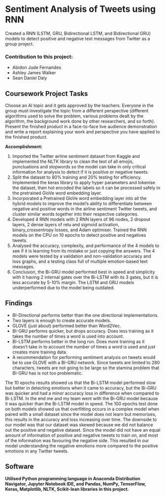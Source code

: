 # Sentiment Analysis of Tweets using RNN

Created a RNN (LSTM, GRU, Bidirectional LSTM, and Bidirectional GRU) models to detect positive and negative text messages from Twitter as a group project.

### Contribution to this project:
- Abidon Jude Fernandes
- Ashley James Walker
- Sean Daniel Daly

## Coursework Project Tasks
Choose an AI topic and it gets approved by the teachers. Everyone in the group must investigate the topic from a different perspective (different algorithms used to solve the problem, various problems dealt by the algorithm, the background work done by other researchers, and so forth). Present the finished product in a face-to-face live audience demonstration and write a report explaining your work and perspective you have applied to the finished product.


**Accomplishment:**
1. Imported the Twitter airline sentiment dataset from Kaggle and implemented the NLTK library to clean the text of all emojis, punctuations and stopwords so the model can take in only critical information for analysis to detect if it is positive or negative tweets.
2. Split the dataset to 80% training and 20% testing for efficiency. Implemented the keras library to apply hyper parameters and tokenise the dataset, then hot encoded the labels so it can be processed safely in the pretrained GloVe word embedding layer.
3. Incorporated a Pretrained GloVe word embedding layer into all the hybrid models to improve the model’s ability to differentiate between negative and positive words in the airline sentiment Twitter tweets, and cluster similar words together into their respective categories.
4. Developed 4 RNN models with 2 RNN layers of 96 nodes, 2 dropout layers, 2 dense layers of relu and sigmoid activation, binary_crossentropy losses, and Adam optimiser. Trained the RNN models on the CPU on 10 epochs to detect positive and negatives tweets.
5. Analysed the accuracy, complexity, and performance of the 4 models to see if it is learning from its mistake or just copying the answers. The 4 models were tested by a validation and non-validation accuracy and loss graphs, and a testing class full of multiple emotion-based text messages.
6. Conclusion, the Bi-GRU model performed best in speed and simplicity with it having 2 internal gates over the Bi-LSTM with its 3 gates, but it is less accurate by 5-10% margin. The LSTM and GRU models underperformed due to the model being outdated.

## Findings
- BI-Directional performs better than the one directional implementations.
- Two layers is enough to create accurate models.
- GLOVE (just about) performed better than Word2Vec.
- BI-GRU performs quicker, but drops accuracy. Does less training as it takes the number of times a word is used into account.
- BI-LSTM performs better in the long run. Does more training as it doesn’t take in to account the number of times a word is used and just creates more training data.
- A recommendation for performing sentiment analysis on tweets would be to use GLOVE with a BI-GRU network. Since tweets are limited to 280 characters, tweets are not going to be large so the stamina problem that BI-GRU has is not too problematic.

The 10 epochs results showed us that the Bi-LSTM model performed slow but better in detecting emotions when it came to accuracy, but the Bi-GRU was quicker and had a minor accuracy loss in difference when compared to Bi-LSTM. In the end me and my team went with the Bi-GRU model because it was quicker than the Bi-LSTM model in speed. The 100 epochs test done on both models showed us that overfitting occurs in a complex model when paired with a small dataset since the model does not learn but memorises, this results in the accuracy and loss increasing over time. The downside to our model was that our dataset was skewed because we did not balance out the positive and negative dataset. Since the model did not have an equal amount of information of positive and negative tweets to train on, and most of the information was favouring the negative side. This resulted in our model understanding the negative emotions more compared to the positive emotions in any Twitter tweets.

## Software
**Utilised Python programming language in Anaconda Distribution Navigator, Jupyter Notebook IDE, and Pandas, NumPy, TensorFlow, Keras, Matplotlib, NLTK, Scikit-lean libraries in this project.**
